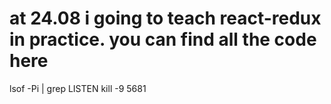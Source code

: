 # at 24.08 i going to teach react-redux in practice. you can find all the code here

lsof -Pi | grep LISTEN
kill -9 5681
